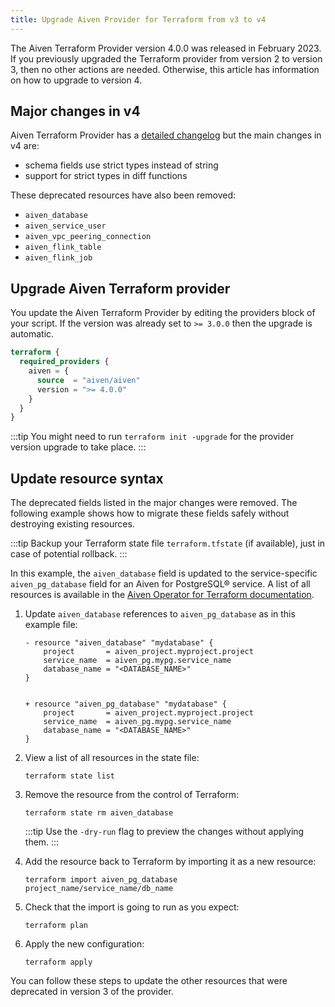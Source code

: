 ```yaml
---
title: Upgrade Aiven Provider for Terraform from v3 to v4
---
```


The Aiven Terraform Provider version 4.0.0 was released in February
2023. If you previously upgraded the Terraform provider from version 2
to version 3, then no other actions are needed. Otherwise, this article
has information on how to upgrade to version 4.

## Major changes in v4

Aiven Terraform Provider has a [detailed
changelog](https://github.com/aiven/terraform-provider-aiven/blob/main/CHANGELOG.md)
but the main changes in v4 are:

-   schema fields use strict types instead of string
-   support for strict types in diff functions

These deprecated resources have also been removed:

-   `aiven_database`
-   `aiven_service_user`
-   `aiven_vpc_peering_connection`
-   `aiven_flink_table`
-   `aiven_flink_job`

## Upgrade Aiven Terraform provider

You update the Aiven Terraform Provider by editing the providers block
of your script. If the version was already set to `>= 3.0.0` then the
upgrade is automatic.

``` terraform
terraform {
  required_providers {
    aiven = {
      source  = "aiven/aiven"
      version = ">= 4.0.0"
    }
  }
}
```

:::tip
You might need to run `terraform init -upgrade` for the provider version
upgrade to take place.
:::

## Update resource syntax

The deprecated fields listed in the major changes were removed. The
following example shows how to migrate these fields safely without
destroying existing resources.

:::tip
Backup your Terraform state file `terraform.tfstate` (if available),
just in case of potential rollback.
:::

In this example, the `aiven_database` field is updated to the
service-specific `aiven_pg_database` field for an Aiven for PostgreSQL®
service. A list of all resources is available in the [Aiven Operator for
Terraform
documentation](https://registry.terraform.io/providers/aiven/aiven/latest/docs/resources/).

1.  Update `aiven_database` references to `aiven_pg_database` as in this
    example file:

    ``` 
    - resource "aiven_database" "mydatabase" {
        project       = aiven_project.myproject.project
        service_name  = aiven_pg.mypg.service_name
        database_name = "<DATABASE_NAME>"
    }


    + resource "aiven_pg_database" "mydatabase" {
        project       = aiven_project.myproject.project
        service_name  = aiven_pg.mypg.service_name
        database_name = "<DATABASE_NAME>"
    }
    ```

2.  View a list of all resources in the state file:

    ``` 
    terraform state list
    ```

3.  Remove the resource from the control of Terraform:

    ``` 
    terraform state rm aiven_database
    ```

    :::tip
    Use the `-dry-run` flag to preview the changes without applying
    them.
    :::

4.  Add the resource back to Terraform by importing it as a new
    resource:

    ``` 
    terraform import aiven_pg_database project_name/service_name/db_name
    ```

5.  Check that the import is going to run as you expect:

    ``` 
    terraform plan
    ```

6.  Apply the new configuration:

    ``` 
    terraform apply
    ```

You can follow these steps to update the other resources that were
deprecated in version 3 of the provider.
